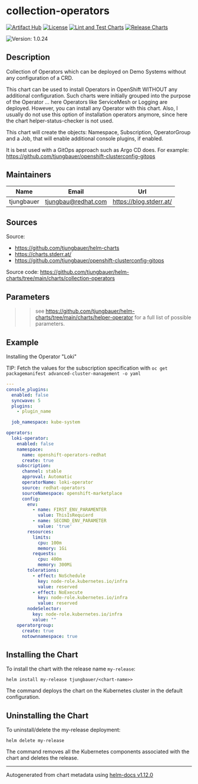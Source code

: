 

# collection-operators

  [![Artifact Hub](https://img.shields.io/endpoint?url=https://artifacthub.io/badge/repository/openshift-bootstraps)](https://artifacthub.io/packages/search?repo=openshift-bootstraps)
  [![License](https://img.shields.io/badge/License-Apache_2.0-blue.svg)](https://opensource.org/licenses/Apache-2.0)
  [![Lint and Test Charts](https://github.com/tjungbauer/helm-charts/actions/workflows/lint_and_test_charts.yml/badge.svg)](https://github.com/tjungbauer/helm-charts/actions/workflows/lint_and_test_charts.yml)
  [![Release Charts](https://github.com/tjungbauer/helm-charts/actions/workflows/release.yml/badge.svg)](https://github.com/tjungbauer/helm-charts/actions/workflows/release.yml)

  ![Version: 1.0.24](https://img.shields.io/badge/Version-1.0.24-informational?style=flat-square)

 

  ## Description

  Collection of Operators which can be deployed on Demo Systems without any configuration of a CRD.

This chart can be used to install Operators in OpenShift WITHOUT any additional configuration. Such charts were initially grouped into the purpose of the Operator ... here Operators like ServiceMesh or Logging are deployed.
However, you can install any Operator with this chart. Also, I usually do not use this option of installation operators anymore, since here the chart helper-status-checker is not used.

This chart will create the objects: Namespace, Subscription, OperatorGroup and a Job, that will enable additional console plugins, if enabled.

It is best used with a GitOps approach such as Argo CD does. For example: https://github.com/tjungbauer/openshift-clusterconfig-gitops

## Maintainers

| Name | Email | Url |
| ---- | ------ | --- |
| tjungbauer | <tjungbau@redhat.com> | <https://blog.stderr.at/> |

## Sources
Source:
* <https://github.com/tjungbauer/helm-charts>
* <https://charts.stderr.at/>
* <https://github.com/tjungbauer/openshift-clusterconfig-gitops>

Source code: https://github.com/tjungbauer/helm-charts/tree/main/charts/collection-operators

## Parameters

>> see https://github.com/tjungbauer/helm-charts/tree/main/charts/helper-operator for a full list of possible parameters.

## Example

Installing the Operator "Loki"

TIP: Fetch the values for the subscription specification with `oc get packagemanifest advanced-cluster-management -o yaml`

```yaml
---
console_plugins:
  enabled: false
  syncwave: 5
  plugins:
    - plugin_name

  job_namespace: kube-system

operators:
  loki-operator:
    enabled: false
    namespace:
      name: openshift-operators-redhat
      create: true
    subscription:
      channel: stable
      approval: Automatic
      operatorName: loki-operator
      source: redhat-operators
      sourceNamespace: openshift-marketplace
      config:
        env:
          - name: FIRST_ENV_PARAMENTER
            value: ThisIsRequierd
          - name: SECOND_ENV_PARAMETER
            value: 'true'
        resources:
          limits:
            cpu: 100m
            memory: 1Gi
          requests:
            cpu: 400m
            memory: 300Mi
        tolerations:
          - effect: NoSchedule
            key: node-role.kubernetes.io/infra
            value: reserved
          - effect: NoExecute
            key: node-role.kubernetes.io/infra
            value: reserved
        nodeSelector:
          key: node-role.kubernetes.io/infra
          value: ""
    operatorgroup:
      create: true
      notownnamespace: true
```

## Installing the Chart

To install the chart with the release name `my-release`:

```console
helm install my-release tjungbauer/<chart-name>>
```

The command deploys the chart on the Kubernetes cluster in the default configuration.

## Uninstalling the Chart

To uninstall/delete the my-release deployment:

```console
helm delete my-release
```

The command removes all the Kubernetes components associated with the chart and deletes the release.

----------------------------------------------
Autogenerated from chart metadata using [helm-docs v1.12.0](https://github.com/norwoodj/helm-docs/releases/v1.12.0)
